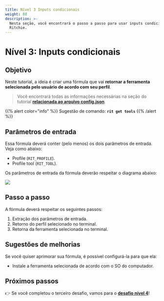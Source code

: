 ```yaml
---
title: Nível 3 Inputs condicionais
weight: 88
description: >-
  Nesta seção, você encontrará o passo a passo para usar inputs condicionais no
  Ritchie.
---
```


# Nível 3: Inputs condicionais

## Objetivo

Neste tutorial, a ideia é criar uma fórmula que vai **retornar a ferramenta selecionada pelo usuário de acordo com seu perfil**. 

> Você encontrará todas as informações necessárias na seção do tutorial [**relacionada ao arquivo config.json**](/docs-ritchie/pt-br/tutoriais/fórmulas/como-implementar-fórmulas/pasta-de-fórmula/).

{{% alert color="info" %}}
Sugestão de comando: **`rit get tools`**
{{% /alert %}}

## Parâmetros de entrada

Essa fórmula deverá conter \(pelo menos\) os dois parâmetros de entrada. Veja como abaixo:

* Profile \(`RIT_PROFILE`\). 
* Profile tool \(`RIT_TOOL`\).

Os parâmetros de entrada da fórmula deverão respeitar o diagrama abaixo:

![](/ritchie-conditional-inputs.png)

## Passo a passo

A fórmula deverá respeitar os seguintes passos:

1. Extração dos parâmetros de entrada. 
2. Retorno do perfil selecionado no terminal. 
3. Retorna da ferramenta selecionada no terminal.

## Sugestões de melhorias

Se você quiser aprimorar sua fórmula, é possível configurá-la para que ela:

* Instale a ferramenta selecionada de acordo com o SO do computador.

## Próximos passos 

👉 Se você completou o terceiro desafio, vamos para o [**desafio nível 4**](/docs-ritchie/content/pt-br/nivel-4-encapsulamento)!

